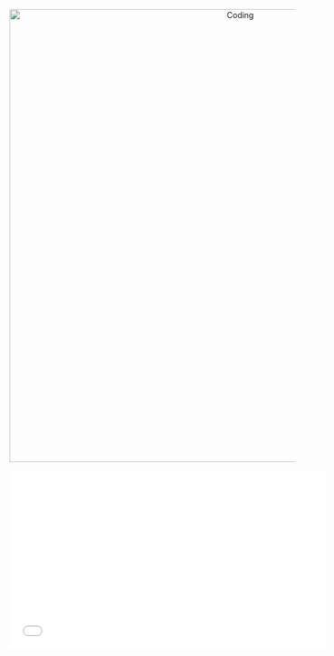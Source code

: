 <p align="center">
  <img src="shikanoko.gif" alt="Coding" width="800px" />
</p>

<iframe width="560" height="315" src="[https://www.youtube.com/embed/dQw4w9WgXcQ?autoplay=1&loop=1&playlist=dQw4w9WgXcQ](https://www.youtube.com/watch?v=fxPcJTU-A8U)" frameborder="0" allow="autoplay; encrypted-media" allowfullscreen></iframe>
